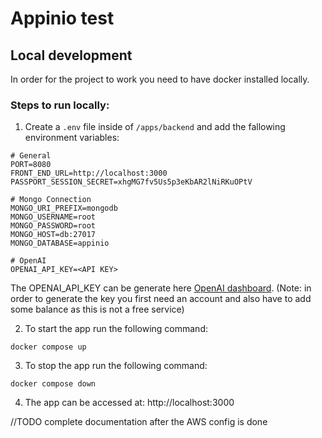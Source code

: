 # Appinio test

## Local development

In order for the project to work you need to have docker installed locally.

### Steps to run locally:

1. Create a `.env` file inside of `/apps/backend` and add the fallowing environment variables:

```
# General
PORT=8080
FRONT_END_URL=http://localhost:3000
PASSPORT_SESSION_SECRET=xhgMG7fv5Us5p3eKbAR2lNiRKuOPtV

# Mongo Connection
MONGO_URI_PREFIX=mongodb
MONGO_USERNAME=root
MONGO_PASSWORD=root
MONGO_HOST=db:27017
MONGO_DATABASE=appinio

# OpenAI
OPENAI_API_KEY=<API KEY>
```

The OPENAI_API_KEY can be generate here [OpenAI dashboard](https://platform.openai.com/api-keys).
(Note: in order to generate the key you first need an account and also have to add some balance as this is not a free service)

2. To start the app run the following command:

```
docker compose up
```

3. To stop the app run the following command:

```
docker compose down
```

4. The app can be accessed at: http://localhost:3000

//TODO complete documentation after the AWS config is done
